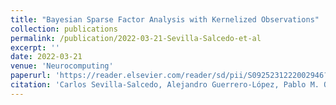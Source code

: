 ```yaml
---
title: "Bayesian Sparse Factor Analysis with Kernelized Observations"
collection: publications
permalink: /publication/2022-03-21-Sevilla-Salcedo-et-al
excerpt: ''
date: 2022-03-21
venue: 'Neurocomputing'
paperurl: 'https://reader.elsevier.com/reader/sd/pii/S0925231222002946?token=FD7640A518EC40C69518DAAE3F3EC73B2CB20FE332EE05A84A4578ADED704ACA57168B36AE097B11E63C62B1635FE188&originRegion=eu-west-1&originCreation=20220330124258'
citation: 'Carlos Sevilla-Salcedo, Alejandro Guerrero-López, Pablo M. Olmos, Vanessa Gómez-Verdejo, Bayesian Sparse Factor Analysis with Kernelized Observations, Neurocomputing, 2022, ISSN 0925-2312, https://doi.org/10.1016/j.neucom.2022.03.024.'
---
```

